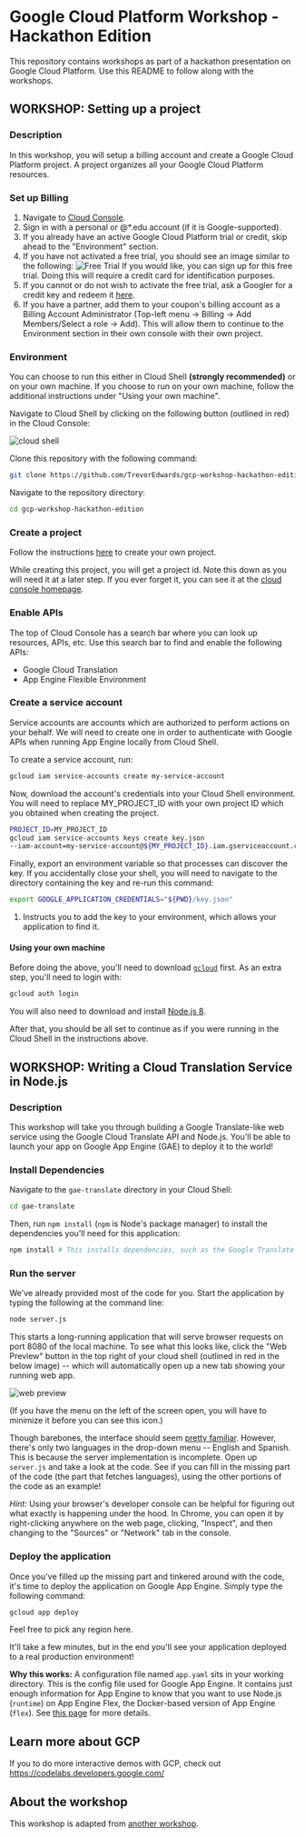 # Google Cloud Platform Workshop - Hackathon Edition

This repository contains workshops as part of a hackathon presentation on Google Cloud
Platform. Use this README to follow along with the workshops.

## WORKSHOP: Setting up a project

### Description

In this workshop, you will setup a billing account and create a Google Cloud Platform project. A project
organizes all your Google Cloud Platform resources.

### Set up Billing

1.  Navigate to [Cloud Console](https://console.cloud.google.com).
1.  Sign in with a personal or @\*.edu account (if it is Google-supported).
1.  If you already have an active Google Cloud Platform trial or credit, skip
    ahead to the "Environment" section.
1.  If you have not activated a free trial, you should see an image similar to
    the following:
    ![Free
    Trial](./doc/images/free-trial.png)
    If you would like, you can sign up for this free trial. Doing this will
    require a credit card for identification purposes.
1.  If you cannot or do not wish to activate the free trial, ask a Googler for a
    credit key and redeem it [here](https://console.cloud.google.com/education).
1.  If you have a partner, add them to your coupon's billing account as a Billing Account Administrator (Top-left menu -> Billing -> Add Members/Select a role -> Add). This will allow them to continue to the Environment section in their own console with their own project.

### Environment

You can choose to run this either in Cloud Shell __(strongly recommended)__ or on your own machine. If you choose to run on your own machine, follow the additional instructions under "Using your own machine".

Navigate to Cloud Shell by clicking on the following button (outlined in red) in the Cloud Console:

![cloud shell](./doc/images/gcp-top-bar.png)

Clone this repository with the following command:

```sh
git clone https://github.com/TrevorEdwards/gcp-workshop-hackathon-edition
```

Navigate to the repository directory:

```sh
cd gcp-workshop-hackathon-edition
```

### Create a project

Follow the instructions
[here](https://cloud.google.com/resource-manager/docs/creating-managing-projects#creating_a_project)
to create your own project.

While creating this project, you will get a project id. Note this down as you
will need it at a later step. If you ever forget it, you can see it at the [cloud
console homepage](https://console.cloud.google.com).

### Enable APIs

The top of Cloud Console has a search bar where you can look up resources, APIs,
etc. Use this search bar to find and enable the following APIs:
- Google Cloud Translation
- App Engine Flexible Environment

### Create a service account

Service accounts are accounts which are authorized to perform actions on your
behalf. We will need to create one in order to authenticate with Google APIs
when running App Engine locally from Cloud Shell.

To create a service account, run:

```sh
gcloud iam service-accounts create my-service-account
```

Now, download the account's credentials into your Cloud Shell environment. You
will need to replace MY\_PROJECT\_ID with your own project ID which you obtained
when creating the project.

```sh
PROJECT_ID=MY_PROJECT_ID
gcloud iam service-accounts keys create key.json
--iam-account=my-service-account@${MY_PROJECT_ID}.iam.gserviceaccount.com
```

Finally, export an environment variable so that processes can discover the key.
If you accidentally close your shell, you will need to navigate to the directory
containing the key and re-run this command:

```sh
export GOOGLE_APPLICATION_CREDENTIALS="${PWD}/key.json"
```


1. Instructs you to add the key to your environment, which allows your application to find it.

#### Using your own machine

Before doing the above, you'll need to download [`gcloud`](https://cloud.google.com/sdk/gcloud/) first. As an extra step, you'll need to login with:

```bash
gcloud auth login
```

You will also need to download and install [Node.js 8](https://nodejs.org).

After that, you should be all set to continue as if you were running in the Cloud Shell in the instructions above.

## WORKSHOP: Writing a Cloud Translation Service in Node.js

### Description

This workshop will take you through building a Google Translate-like web service
using the Google Cloud Translate API and Node.js. You'll be able to launch your
app on Google App Engine (GAE) to deploy it to the world!

### Install Dependencies

Navigate to the `gae-translate` directory in your Cloud Shell:

```sh
cd gae-translate
```

Then, run `npm install` (`npm` is Node's package manager) to install the
dependencies you'll need for this application:

```sh
npm install # This installs dependencies, such as the Google Translate API, as specified by the package.json file in this directory.
```

### Run the server

We've already provided most of the code for you. Start the application by typing the following at the command line:

```sh
node server.js
```

This starts a long-running application that will serve browser requests on port 8080 of the local machine. To see what this looks like, click the "Web Preview" button in the top right of your cloud shell (outlined in red in the below image) -- which will automatically open up a new tab showing your running web app.

![web preview](./doc/images/cloud-shell-top-bar.png)

(If you have the menu on the left of the screen open, you will have to minimize it before you can see this icon.)

Though barebones, the interface should seem [pretty familiar](https://translate.google.com/). However, there's only two languages in the drop-down menu -- English and Spanish. This is because the server implementation is incomplete. Open up `server.js` and take a look at the code. See if you can fill in the missing part of the code (the part that fetches languages), using the other portions of the code as an example!

_Hint:_ Using your browser's developer console can be helpful for figuring out what exactly is happening under the hood. In Chrome, you can open it by right-clicking anywhere on the web page, clicking, "Inspect", and then changing to the "Sources" or "Network" tab in the console.

### Deploy the application

Once you've filled up the missing part and tinkered around with the code, it's time to deploy the application on Google App Engine. Simply type the following command:

```sh
gcloud app deploy
```

Feel free to pick any region here.

It'll take a few minutes, but in the end you'll see your application deployed to a real production environment!

__Why this works:__ A configuration file named `app.yaml` sits in your working directory. This is the config file used for Google App Engine. It contains just enough information for App Engine to know that you want to use Node.js (`runtime`) on App Engine Flex, the Docker-based version of App Engine (`flex`). See [this page](https://cloud.google.com/appengine/docs/flexible/nodejs/configuring-your-app-with-app-yaml) for more details.

## Learn more about GCP

If you to do more interactive demos with GCP, check out
https://codelabs.developers.google.com/

## About the workshop

This workshop is adapted from [another
workshop](https://github.com/TrevorEdwards/gcp-workshop).

